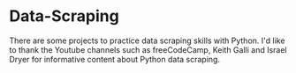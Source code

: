 # Data-Scraping
There are some projects to practice data scraping skills with Python. I'd like to thank the Youtube channels such as freeCodeCamp, Keith Galli and Israel Dryer for informative content about Python data scraping. 

